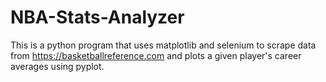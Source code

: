 # NBA-Stats-Analyzer

This is a python program that uses matplotlib and selenium to scrape data from https://basketballreference.com and plots a given player's career averages using pyplot.
